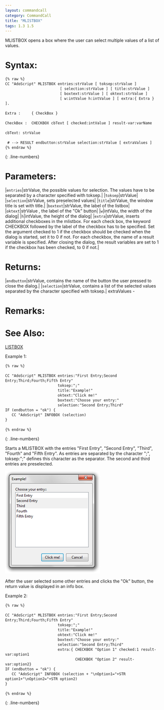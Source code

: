```yaml
---
layout: commandcall
category: CommandCall
title: "MLISTBOX"
tags: 1.3 1.5
---
```


MLISTBOX opens a box where the user can select multiple values of a list of values.

# Syntax:  

```adoscript
{% raw %}
CC "AdoScript" MLISTBOX entries:strValue [ toksep:strValue ] 
						 [ selection:strValue ] [ title:strValue ] 
						 [ boxtext:strValue ] [ oktext:strValue ] 
						 [ w:intValue h:intValue ] [ extra:{ Extra } ].

Extra :		{ CheckBox }

CheckBox :	CHECKBOX cbText [ checked:intValue ] result-var:varName

cbText:	strValue

 # --> RESULT endbutton:strValue selection:strValue [ extraValues ]
{% endraw %}
```
{: .line-numbers}

# Parameters:  

|`entries`|strValue, the possible values for selection. The values have to be separated by a character specified with toksep.|
|`toksep`|strValue|
|`selection`|strValue, sets preselected values|
|`title`|strValue, the window title is set with title.|
|`boxtext`|strValue, the label of the listbox|
|`oktext`|strValue , the label of the "Ok" button|
|`w`|intValu, the width of the dialog|
|`h`|intValue, the height of the dialog|
|`extra`|strValue, inserts additional checkboxes in the mlistbox. For each check box, the keyword CHECKBOX followed by the label of the checkbox has to be specified. Set the argument checked to 1 if the checkbox should be checked when the dialog is started, set it to 0 if not. For each checkbox, the name of a result variable is specified. After closing the dialog, the result variables are set to 1 if the checkbox has been checked, to 0 if not.|

# Returns:  

|`endbutton`|strValue, contains the name of the button the user pressed to close the dialog.|
|`selection`|strValue, contains a list of the selected values separated by the character specified with toksep.|
extraValues -

# Remarks:


# See Also:  

[LISTBOX](listbox.html "LISTBOX")  


Example 1:

```adoscript
{% raw %}

CC "AdoScript" MLISTBOX entries:"First Entry;Second Entry;Third;Fourth;Fifth Entry" 
						toksep:";" 
						title:"Example!" 
						oktext:"Click me!" 
						boxtext:"Choose your entry:" 
						selection:"Second Entry;Third"
IF (endbutton = "ok") {
   CC "AdoScript" INFOBOX (selection)
}

{% endraw %}
```
{: .line-numbers}

Starts a MLISTBOX with the entries "First Entry", "Second Entry", "Third", "Fourth" and "Fifth Entry". As entries are separated by the character ";", toksep:";" defines this character as the separator. The second and third entries are preselected.

![](/images/MLISTBOX.png)

After the user selected some other entries and clicks the "Ok" button, the return value is displayed in an info box.

Example 2:

```adoscript
{% raw %}

CC "AdoScript" MLISTBOX entries:"First Entry;Second Entry;Third;Fourth;Fifth Entry" 
						toksep:";" 
						title:"Example!" 
						oktext:"Click me!" 
						boxtext:"Choose your entry:" 
						selection:"Second Entry;Third" 
						extra:{ CHECKBOX "Option 1" checked:1 result-var:option1 
								CHECKBOX "Option 2" result-var:option2}
IF (endbutton = "ok") {
   CC "AdoScript" INFOBOX (selection + "\nOption1="+STR option1+"\nOption2="+STR option2)
}

{% endraw %}
```
{: .line-numbers}
